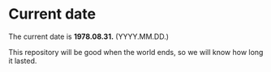 # Current date

The current date is **1978.08.31.** (YYYY.MM.DD.)

This repository will be good when the world ends, so we will know how long it lasted.